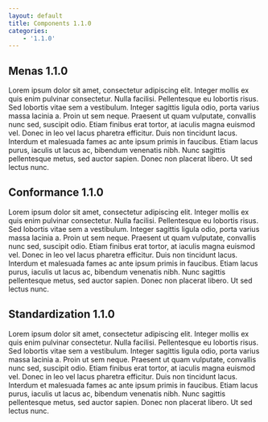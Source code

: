 ```yaml
---
layout: default
title: Components 1.1.0
categories:
    - '1.1.0'
---
```

## Menas 1.1.0

Lorem ipsum dolor sit amet, consectetur adipiscing elit. Integer mollis ex quis enim pulvinar consectetur. Nulla facilisi. Pellentesque eu lobortis risus. Sed lobortis vitae sem a vestibulum. Integer sagittis ligula odio, porta varius massa lacinia a. Proin ut sem neque. Praesent ut quam vulputate, convallis nunc sed, suscipit odio. Etiam finibus erat tortor, at iaculis magna euismod vel. Donec in leo vel lacus pharetra efficitur. Duis non tincidunt lacus. Interdum et malesuada fames ac ante ipsum primis in faucibus. Etiam lacus purus, iaculis ut lacus ac, bibendum venenatis nibh. Nunc sagittis pellentesque metus, sed auctor sapien. Donec non placerat libero. Ut sed lectus nunc.

## Conformance 1.1.0

Lorem ipsum dolor sit amet, consectetur adipiscing elit. Integer mollis ex quis enim pulvinar consectetur. Nulla facilisi. Pellentesque eu lobortis risus. Sed lobortis vitae sem a vestibulum. Integer sagittis ligula odio, porta varius massa lacinia a. Proin ut sem neque. Praesent ut quam vulputate, convallis nunc sed, suscipit odio. Etiam finibus erat tortor, at iaculis magna euismod vel. Donec in leo vel lacus pharetra efficitur. Duis non tincidunt lacus. Interdum et malesuada fames ac ante ipsum primis in faucibus. Etiam lacus purus, iaculis ut lacus ac, bibendum venenatis nibh. Nunc sagittis pellentesque metus, sed auctor sapien. Donec non placerat libero. Ut sed lectus nunc.

## Standardization 1.1.0

Lorem ipsum dolor sit amet, consectetur adipiscing elit. Integer mollis ex quis enim pulvinar consectetur. Nulla facilisi. Pellentesque eu lobortis risus. Sed lobortis vitae sem a vestibulum. Integer sagittis ligula odio, porta varius massa lacinia a. Proin ut sem neque. Praesent ut quam vulputate, convallis nunc sed, suscipit odio. Etiam finibus erat tortor, at iaculis magna euismod vel. Donec in leo vel lacus pharetra efficitur. Duis non tincidunt lacus. Interdum et malesuada fames ac ante ipsum primis in faucibus. Etiam lacus purus, iaculis ut lacus ac, bibendum venenatis nibh. Nunc sagittis pellentesque metus, sed auctor sapien. Donec non placerat libero. Ut sed lectus nunc.